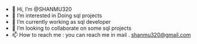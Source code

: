 - 👋 Hi, I’m @SHANMU320
- 👀 I’m interested in Doing sql projects
- 🌱 I’m currently working as sql developer
- 💞️ I’m looking to collaborate on some sql projects
- 📫 How to reach me : you can reach me in mail . shanmu320@gmail.com

<!---
SHANMU320/SHANMU320 is a ✨ special ✨ repository because its `README.md` (this file) appears on your GitHub profile.
You can click the Preview link to take a look at your changes.
--->
